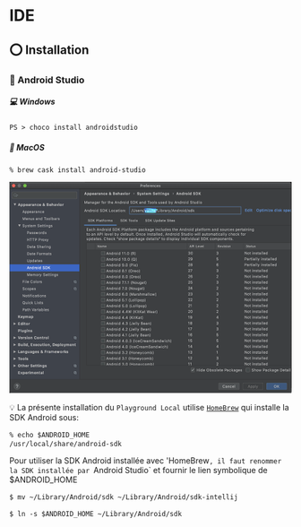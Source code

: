 # IDE

## :o: Installation

### :pushpin: Android Studio

##### :computer: Windows

```
PS > choco install androidstudio
``` 

##### :apple: MacOS

```
% brew cask install android-studio
```

<img src="images/android-studio-preferences.png" alt="Preferences" width="521" height="377" >


:bulb: La présente installation du `Playground Local` utilise [`HomeBrew`](https://brew.sh/) qui installe la SDK Android sous:

```
% echo $ANDROID_HOME
/usr/local/share/android-sdk
```

Pour utiliser la SDK Android installée avec 'HomeBrew`, il faut renommer la SDK installée par `Android Studio` et fournir le lien symbolique de $ANDROID_HOME

```
$ mv ~/Library/Android/sdk ~/Library/Android/sdk-intellij
```

```
$ ln -s $ANDROID_HOME ~/Library/Android/sdk
```
